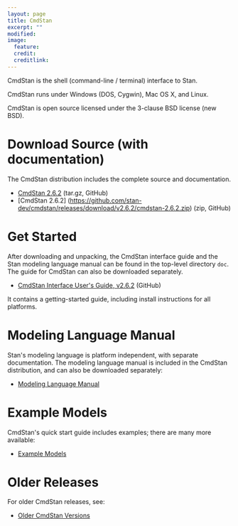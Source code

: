 ```yaml
---
layout: page
title: CmdStan
excerpt: ""
modified:
image:
  feature:
  credit:
  creditlink:
---
```


CmdStan is the shell (command-line / terminal) interface to Stan.

CmdStan runs under Windows (DOS, Cygwin), Mac OS X, and
Linux.

CmdStan is open source licensed under the 3-clause BSD license
(new BSD).

Download Source (with documentation)
====================================

The CmdStan distribution includes the complete source and documentation.

* [CmdStan 2.6.2](https://github.com/stan-dev/cmdstan/releases/download/v2.6.2/cmdstan-2.6.2.tar.gz)
  <span class="note">(tar.gz, GitHub)</span>
* [CmdStan 2.6.2] (https://github.com/stan-dev/cmdstan/releases/download/v2.6.2/cmdstan-2.6.2.zip)
  <span class="note">(zip, GitHub)</span>

Get Started
===========

After downloading and unpacking, the CmdStan interface guide and
the Stan modeling language manual can be found in the top-level directory
`doc`.  The guide for CmdStan can also be downloaded separately.

* [CmdStan Interface User's Guide, v2.6.2](https://github.com/stan-dev/cmdstan/releases/download/v2.6.2/cmdstan-guide-2.6.2.pdf)
  <span class="note">(GitHub)</span>

It contains a getting-started guide, including install
instructions for all platforms.

Modeling Language Manual
========================

Stan's modeling language is platform independent, with
separate documentation.  The modeling language manual is included
in the CmdStan distribution, and can also be downloaded separately:

* [Modeling Language Manual](/manual/)

Example Models
==============

CmdStan's quick start guide includes examples;
there are many more available:

* [Example Models](/examples/)

Older Releases
==============
For older CmdStan releases, see:

* [Older CmdStan Versions](https://github.com/stan-dev/cmdstan/releases)
